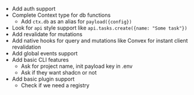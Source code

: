 

- Add auth support 
- Complete Context type for db functions 
  - Add `ctx.db` as an alias for `payload({config})` 
- Look for `api` style support like `api.tasks.create({name: "Some task"})` 
- Add revalidate for mutations 
- Add native hooks for query and mutations like Convex for instant client revalidation 
- Add global events support 
- Add basic CLI features
  - Ask for project name, init payload key in .env
  - Ask if they want shadcn or not 
- Add basic plugin support 
  - Check if we need a registry